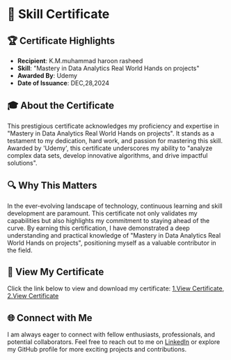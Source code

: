# 🌟 Skill Certificate

## 🏆 Certificate Highlights
- **Recipient**: K.M.muhammad haroon rasheed
- **Skill**: "Mastery in Data Analytics Real World Hands on projects"
- **Awarded By**: Udemy
- **Date of Issuance**: DEC,28,2024

## 🎓 About the Certificate
This prestigious certificate acknowledges my proficiency and expertise in "Mastery in Data Analytics Real World Hands on projects". It stands as a testament to my dedication, hard work, and passion for mastering this skill. Awarded by 'Udemy', this certificate underscores my ability to "analyze complex data sets, develop innovative algorithms, and drive impactful solutions".

## 🔍 Why This Matters
In the ever-evolving landscape of technology, continuous learning and skill development are paramount. This certificate not only validates my capabilities but also highlights my commitment to staying ahead of the curve. By earning this certification, I have demonstrated a deep understanding and practical knowledge of "Mastery in Data Analytics Real World Hands on projects", positioning myself as a valuable contributor in the field.

## 📄 View My Certificate
Click the link below to view and download my certificate:
[1.View Certificate](https://github.com/haroontrailblazer/haroontrailblazer/blob/main/Certificates/Data%20Analytics.pdf),
[2.View Certificate](https://github.com/haroontrailblazer/haroontrailblazer/blob/main/Certificates/Data_science.pdf)


## 🌐 Connect with Me
I am always eager to connect with fellow enthusiasts, professionals, and potential collaborators. Feel free to reach out to me on [LinkedIn](https://www.linkedin.com/in/haroon-k-m144) or explore my GitHub profile for more exciting projects and contributions.